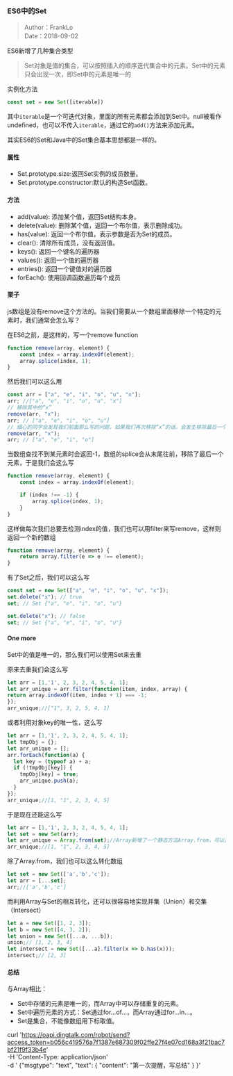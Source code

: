 ### ES6中的Set

> Author：FrankLo  
> Date：2018-09-02

ES6新增了几种集合类型

> Set对象是值的集合，可以按照插入的顺序迭代集合中的元素。Set中的元素只会出现一次，即Set中的元素是唯一的

实例化方法
```javascript
const set = new Set([iterable])
```
其中`iterable`是一个可迭代对象，里面的所有元素都会添加到Set中。null被看作undefined，也可以不传入`iterable`，通过它的`add()`方法来添加元素。

其实ES6的Set和Java中的Set集合基本思想都是一样的。

#### 属性
- Set.prototype.size:返回Set实例的成员数量。
- Set.prototype.constructor:默认的构造Set函数。
  
#### 方法
- add(value): 添加某个值，返回Set结构本身。
- delete(value): 删除某个值，返回一个布尔值，表示删除成功。
- has(value): 返回一个布尔值，表示参数是否为Set的成员。
- clear(): 清除所有成员，没有返回值。
- keys(): 返回一个键名的遍历器
- values(): 返回一个值的遍历器
- entries(): 返回一个键值对的遍历器
- forEach(): 使用回调函数遍历每个成员

#### 栗子
js数组是没有remove这个方法的。当我们需要从一个数组里面移除一个特定的元素时，我们通常会怎么写？

在ES6之前，是这样的，写一个remove function
```javascript
function remove(array, element) {
    const index = array.indexOf(element);
    array.splice(index, 1);
}
```

然后我们可以这么用

```javascript
const arr = ["a", "e", "i", "o", "u", "x"];
arr; //["a", "e", "i", "o", "u", "x"]
// 移除其中的“x”
remove(arr, "x");
arr; // ["a", "e", "i", "o", "u"]
// 细心的同学会发现我们前面那么写的问题，如果我们再次移除“x”的话，会发生移除最后一个元素
remove(arr, "x");
arr; // ["a", "e", "i", "o"]
```

当数组查找不到某元素时会返回-1，数组的splice会从末尾往前，移除了最后一个元素，于是我们会这么写
```javascript
function remove(array, element) {
    const index = array.indexOf(element);

    if (index !== -1) {
        array.splice(index, 1);
    }
}
```

这样做每次我们总要去检测index的值，我们也可以用filter来写remove，这样则返回一个新的数组
```javascript
function remove(array, element) {
    return array.filter(e => e !== element);
}
```

有了Set之后，我们可以这么写
```javascript
const set = new Set(["a", "e", "i", "o", "u", "x"]);
set.delete("x"); // true
set; // Set {"a", "e", "i", "o", "u"}

set.delete("x"); // false
set; // Set {"a", "e", "i", "o", "u"}
```

#### One more
Set中的值是唯一的，那么我们可以使用Set来去重  

原来去重我们会这么写
```javascript
let arr = [1,'1', 2, 3, 2, 4, 5, 4, 1];
let arr_unique = arr.filter(function(item, index, array) {
return array.indexOf(item, index + 1) === -1;
});
arr_unique;//["1", 3, 2, 5, 4, 1]
```

或者利用对象key的唯一性，这么写

```javascript
let arr = [1,'1', 2, 3, 2, 4, 5, 4, 1];
let tmpObj = {};
let arr_unique = [];
arr.forEach(function(a) {
  let key = (typeof a) + a;
  if (!tmpObj[key]) {
    tmpObj[key] = true;
    arr_unique.push(a);
  }
});
arr_unique;//[1, "1", 2, 3, 4, 5]
```

于是现在还能这么写
```javascript
let arr = [1,'1', 2, 3, 2, 4, 5, 4, 1];
let set = new Set(arr);
let arr_unique = Array.from(set);//Array新增了一个静态方法Array.from，可以把类似数组的对象转换为数组
arr_unique;//[1, "1", 2, 3, 4, 5]
```
除了Array.from，我们也可以这么转化数组
```javascript
let set = new Set(['a','b','c']);
let arr = [...set];
arr;//['a','b','c']
```
而利用Array与Set的相互转化，还可以很容易地实现并集（Union）和交集（Intersect）
```javascript
let a = new Set([1, 2, 3]);
let b = new Set([4, 3, 2]);
let union = new Set([...a, ...b]);
union;// [1, 2, 3, 4]
let intersect = new Set([...a].filter(x => b.has(x)));
intersect;// [2, 3]
```

#### 总结
与Array相比：
- Set中存储的元素是唯一的，而Array中可以存储重复的元素。
- Set中遍历元素的方式：Set通过for…of…，而Array通过for…in…。
- Set是集合，不能像数组用下标取值。








curl 'https://oapi.dingtalk.com/robot/send?access_token=b056c419576a7f1387e687309f02ffe27f4e07cd168a3f21bac7bf21f9f33b4e' \
   -H 'Content-Type: application/json' \
   -d '
  {"msgtype": "text",
    "text": {
        "content": "第一次提醒，写总结"
     }
  }'